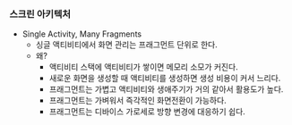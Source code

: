 ### 스크린 아키텍처
- Single Activity, Many Fragments
	- 싱글 액티비티에서 화면 관리는 프래그먼트 단위로 한다.
	- 왜?
		- 액티비티 스택에 액티비티가 쌓이면 메모리 소모가 커진다.
		- 새로운 화면을 생성할 때 액티비티를 생성하면 생성 비용이 커서 느리다.
		- 프래그먼트는 가볍고 액티비티와 생애주기가 거의 같아서 활용도가 높다.
		- 프래그먼트는 가벼워서 즉각적인 화면전환이 가능하다.
		- 프래그먼트는 디바이스 가로세로 방향 변경에 대응하기 쉽다.
